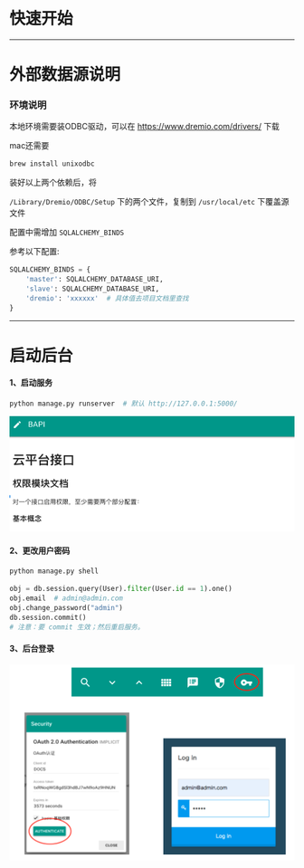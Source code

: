 # 快速开始

---

# 外部数据源说明

### 环境说明

本地环境需要装ODBC驱动，可以在 https://www.dremio.com/drivers/ 下载

mac还需要

```bash
brew install unixodbc
```

装好以上两个依赖后，将

`/Library/Dremio/ODBC/Setup` 下的两个文件，复制到  `/usr/local/etc` 下覆盖源文件

配置中需增加 `SQLALCHEMY_BINDS`

参考以下配置:

```python
SQLALCHEMY_BINDS = {
    'master': SQLALCHEMY_DATABASE_URI,
    'slave': SQLALCHEMY_DATABASE_URI,
    'dremio': 'xxxxxx'  # 具体值去项目文档里查找
}
```

---

# 启动后台

#### 1、启动服务

```bash
python manage.py runserver  # 默认 http://127.0.0.1:5000/ 
```

![后台](/workspace/weld_backend/img/backend.png)

#### 2、更改用户密码

```bash
python manage.py shell
```
    
```python
obj = db.session.query(User).filter(User.id == 1).one()
obj.email  # admin@admin.com
obj.change_password("admin")
db.session.commit()
# 注意：要 commit 生效；然后重启服务。
```

#### 3、后台登录

![登录](/workspace/weld_backend/img/login.png)
